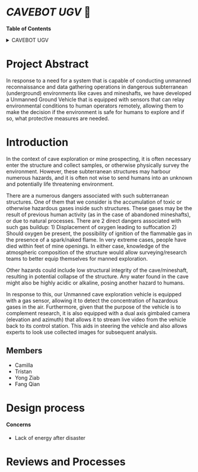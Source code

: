 # _CAVEBOT UGV_  :mount_fuji:

**Table of Contents**

<details>
<summary>CAVEBOT UGV</summary>
<ul>
<li>

  [Project Abstract](https://github.com/Tristan-Technologies/EASem2Help/blob/master/Tracked-Solar-Plant.md#project-abstract)  :page_with_curl:

 </li>
<ul>
<li>

 [Introduction](https://github.com/Tristan-Technologies/EASem2Help/blob/master/Tracked-Solar-Plant.md#introduction)
 </li>
<li>

  [Members](https://github.com/Tristan-Technologies/EASem2Help/blob/master/Tracked-Solar-Plant.md#members)

</li>
</ul>
<li>

  [Design process](https://github.com/Tristan-Technologies/EASem2Help/blob/master/Tracked-Solar-Plant.md#design-process)  :bulb:</li>
<ul>  
  <li>Concerned</il>
  <li>Design</il>
  <li>implement</il>

</ul>
<li>

  [Working with the ESP 32](https://github.com/Tristan-Technologies/EASem2Help/blob/master/Interface.md)  :bookmark_tabs:

  </li>
  <ul>
  <li><a href="https://github.com/Tristan-Technologies/EASem2Help/blob/master/ESP_32/ESP32_main.md">ESP32 Setup and Usage</a></li>
  <li>Pin Configuration</li>
  <li>Color Code</li>
  <li>Schematic Drawing </li>
  </ul>
<br>
<li>
  Working With Micropython </li>
  <ul>
    <li><a href="https://github.com/Tristan-Technologies/EASem2Help/blob/master/Python_Code_and_Reviews/Main_Python.md#python-programming">Micropython Programming</a></li>
    <li><a href="https://github.com/Tristan-Technologies/EASem2Help/blob/master/ESP_32/software_dev.md">Software Development for the UGV</a></li>
      <li><a href="https://github.com/Tristan-Technologies/EASem2Help/blob/master/ESP_32/software_download.md">UGV Software Download</a></li>
  </ul>

<br>
<li>
  Analysis of System </li>

<br>
    <li>Mechanical Components of our Vehicle</li>
      <ul>
        <li>Range and Endurance</li>
        <li>Motor Requirements</li>
        <li>Fusion360 Model</li>
        <li>Camera Gimbal</li>
      </ul>


</details>

# **Project Abstract**


In response to a need for a system that is capable of conducting unmanned reconnaissance and data gathering operations in dangerous subterranean (underground) environments like caves and mineshafts, we have developed a Unmanned Ground Vehicle that is equipped with sensors that can relay environmental conditions to human operators remotely, allowing them to make the decision if the environment is safe for humans to explore and if so, what protective measures are needed.


# **Introduction**

In the context of cave exploration or mine prospecting, it is often necessary enter the structure and collect samples, or otherwise physically survey the environment. However, these subterranean structures may harbour numerous hazards, and it is often not wise to send humans into an unknown and potentially life threatening environment.


There are a numerous dangers associated with such subterranean structures. One of them that we consider is the accumulation of toxic or otherwise hazardous gases inside such structures. These gases may be the result of previous human activity (as in the case of abandoned mineshafts), or due to natural processes. There are 2 direct dangers associated with such gas buildup: 1) Displacement of oxygen leading to suffocation 2) Should oxygen be present, the possibility of ignition of the flammable gas in the presence of a spark/naked flame. In very extreme cases, people have died within feet of mine openings. In either case, knowledge of the atmospheric composition of the structure would allow surveying/research teams to better equip themselves for manned exploration.

Other hazards could include low structural integrity of the cave/mineshaft, resulting in potential collapse of the structure. Any water found in the cave might also be highly acidic or alkaline, posing another hazard to humans.

In response to this, our Unmanned cave exploration vehicle is equipped with a gas sensor, allowing it to detect the concentration of hazardous gases in the air. Furthermore, given that the purpose of the vehicle is to complement research, it is also equipped with a dual axis gimbaled camera (elevation and azimuth) that allows it to stream live video from the vehicle back to its control station. This aids in steering the vehicle and also allows experts to look use collected images for subsequent analysis.


## **Members**
* Camilla
* Tristan
* Yong Ziab
* Fang Qian



# **Design process**
#### Concerns
*  Lack of energy after disaster


# **Reviews and Processes**
